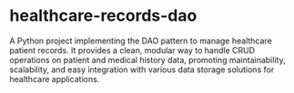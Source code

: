 # healthcare-records-dao
A Python project implementing the DAO pattern to manage healthcare patient records. It provides a clean, modular way to handle CRUD operations on patient and medical history data, promoting maintainability, scalability, and easy integration with various data storage solutions for healthcare applications.
